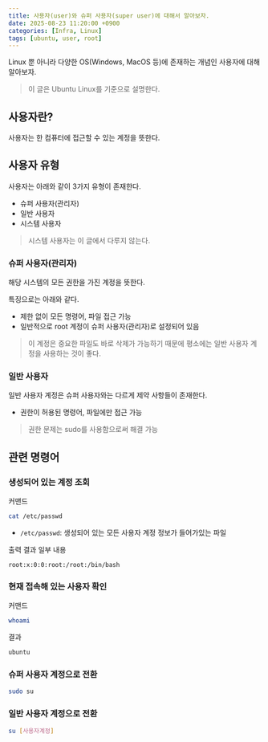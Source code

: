 ```yaml
---
title: 사용자(user)와 슈퍼 사용자(super user)에 대해서 알아보자.
date: 2025-08-23 11:20:00 +0900
categories: [Infra, Linux]
tags: [ubuntu, user, root]
---
```


Linux 뿐 아니라 다양한 OS(Windows, MacOS 등)에 존재하는 개념인 사용자에 대해 알아보자.

> 이 글은 Ubuntu Linux를 기준으로 설명한다.

## **사용자란?**
사용자는 한 컴퓨터에 접근할 수 있는 계정을 뜻한다.

## **사용자 유형**
사용자는 아래와 같이 3가지 유형이 존재한다.
- 슈퍼 사용자(관리자)
- 일반 사용자
- 시스템 사용자

> 시스템 사용자는 이 글에서 다루지 않는다.

### **슈퍼 사용자(관리자)**
해당 시스템의 모든 권한을 가진 계정을 뜻한다.

특징으로는 아래와 같다.
- 제한 없이 모든 명령어, 파일 접근 가능
- 일반적으로 root 계정이 슈퍼 사용자(관리자)로 설정되어 있음

> 이 계정은 중요한 파일도 바로 삭제가 가능하기 때문에 평소에는 일반 사용자 계정을 사용하는 것이 좋다.

### **일반 사용자**
일반 사용자 계정은 슈퍼 사용자와는 다르게 제약 사항들이 존재한다.
- 권한이 허용된 명령어, 파일에만 접근 가능

> 권한 문제는 sudo를 사용함으로써 해결 가능

## **관련 명령어**
### **생성되어 있는 계정 조회**
커맨드
```bash
cat /etc/passwd
```

- `/etc/passwd`: 생성되어 있는 모든 사용자 계정 정보가 들어가있는 파일

출력 결과 일부 내용
```
root:x:0:0:root:/root:/bin/bash
```

### **현재 접속해 있는 사용자 확인**
커맨드
```bash
whoami
```

결과
```bash
ubuntu
```

### **슈퍼 사용자 계정으로 전환**
```bash
sudo su
```

### **일반 사용자 계정으로 전환**
```bash
su [사용자계정]
```
